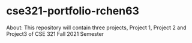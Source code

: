 # cse321-portfolio-rchen63


About:
  This repository will contain three projects, Project 1, Project 2 and Project3 of CSE 321 Fall 2021 Semester
